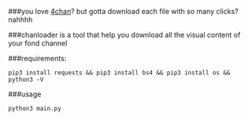 ###you love [4chan](https://www.4chan.org)? but gotta download each file with so many clicks? nahhhh

###chanloader is a tool that help you download all the visual content of your fond channel

###requirements:
```
pip3 install requests && pip3 install bs4 && pip3 install os && python3 -V
```

###usage
```
python3 main.py
```
